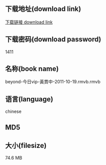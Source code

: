 ## 下载地址(download link)
[下载链接 download link](https://voluble-croquembouche-d321dc.netlify.app/?s=beyond-%E4%BB%8A%E6%97%A5vip-%E9%BB%83%E8%B2%AB%E4%B8%AD-2011-10-19.rmvb)

## 下载密码(download password)
1411

## 名称(book name)
beyond-今日vip-黃貫中-2011-10-19.rmvb.rmvb

## 语言(language)
chinese

## MD5


## 大小(filesize)
74.6 MB
